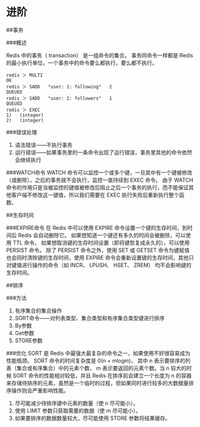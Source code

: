 进阶
====

##事务

###概述

  Redis 中的事务（ transaction） 是一组命令的集合。
  事务同命令一样都是 Redis 的最小执行单位，一个事务中的命令要么都执行，要么都不执行。
  
    redis ＞ MULTI 
    OK 
    redis ＞ SADD   "user: 1: following"   2 
    QUEUED 
    redis ＞ SADD   "user: 2: followers"   1 
    QUEUED 
    redis ＞ EXEC 
    1)   (integer)  
    2)   (integer)
  
###错误处理
1. 语法错误——不执行事务
2. 运行错误——如果事务里的一条命令出现了运行错误，事务里其他的命令依然会继续执行

###WATCH命令
  WATCH 命令可以监控一个或多个键，一旦其中有一个键被修改（或删除），之后的事务就不会执行，监控一直持续到 EXEC 命令。
  由于 WATCH 命令的作用只是当被监控的键值被修改后阻止之后一个事务的执行，而不能保证其他客户端不修改这一键值，所以我们需要在 EXEC 执行失败后重新执行整个函数。

##生存时间

###EXPIRE命令
  在 Redis 中可以使用 EXPIRE 命令设置一个键的生存时间，到时间后 Redis 会自动删除它。
  如果想知道一个键还有多久的时间会被删除，可以使用 TTL 命令。
  如果想取消键的生存时间设置（即将键恢复成永久的），可以使用 PERSIST 命令。
  除了 PERSIST 命令之外，使用 SET 或 GETSET 命令为键赋值也会同时清除键的生存时间，使用 EXPIRE 命令会重新设置键的生存时间，其他只对键值进行操作的命令（如 INCR、 LPUSH、 HSET、 ZREM） 均不会影响键的生存时间。

##排序

###方法
1. 有序集合的集合操作
2. SORT命令——对列表类型、集合类型和有序集合类型键进行排序
3. By参数
4. Get参数
5. STORE参数

###优化
  SORT 是 Redis 中最强大最复杂的命令之一，如果使用不好很容易成为性能瓶颈。 SORT 命令的时间复杂度是 0(n + mlogm)， 其中 n 表示要排序的列表（集合或有序集合）中的元素个数， m 表示要返回的元素个数。当 n 较大的时候 SORT 命令的性能相对较低，并且 Redis 在排序前会建立一个长度为 n 的容器来存储待排序的元素，虽然是一个临时的过程，但如果同时进行较多的大数据量排序操作则会严重影响性能。
  
  1. 尽可能减少待排序键中元素的数量（使 n 尽可能小）。
  2. 使用 LIMIT 参数只获取需要的数据（使 m 尽可能小）。
  3. 如果要排序的数据数量较大，尽可能使用 STORE 参数将结果缓存。
  
